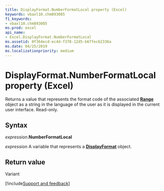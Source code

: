 ```yaml
---
title: DisplayFormat.NumberFormatLocal property (Excel)
keywords: vbaxl10.chm893085
f1_keywords:
- vbaxl10.chm893085
ms.prod: excel
api_name:
- Excel.DisplayFormat.NumberFormatLocal
ms.assetid: 0f364ecd-ec4d-f378-12d5-b67fec62336a
ms.date: 04/25/2019
ms.localizationpriority: medium
---
```



# DisplayFormat.NumberFormatLocal property (Excel)

Returns a value that represents the format code of the associated **[Range](Excel.Range(object).md)** object as a string in the language of the user as it is displayed in the current user interface. Read-only.


## Syntax

_expression_.**NumberFormatLocal**

_expression_ A variable that represents a **[DisplayFormat](Excel.DisplayFormat.md)** object.


## Return value

Variant




[!include[Support and feedback](~/includes/feedback-boilerplate.md)]